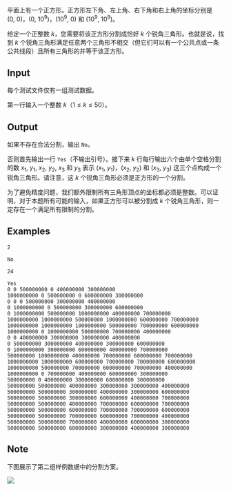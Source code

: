 平面上有一个正方形。正方形左下角、左上角、右下角和右上角的坐标分别是 $(0,\ 0)$，$(0,\ 10^9)$，$(10^9,\ 0)$ 和 $(10^9,\ 10^9)$。

给定一个正整数 $k$，您需要将该正方形分割成恰好 $k$ 个锐角三角形。也就是说，找到 $k$ 个锐角三角形满足任意两个三角形不相交（但它们可以有一个公共点或一条公共线段）且所有三角形的并等于该正方形。

## Input

每个测试文件仅有一组测试数据。

第一行输入一个整数 $k$（$1\leq k\leq 50$）。

## Output

如果不存在合法分割，输出 `No`。

否则首先输出一行 `Yes`（不输出引号）。接下来 $k$ 行每行输出六个由单个空格分割的数 $x_1,\ y_1,\ x_2,\ y_2,\ x_3$ 和 $y_3$ 表示 $(x_1,\ y_1)$，$(x_2,\ y_2)$ 和 $(x_3,\ y_3)$ 这三个点构成一个锐角三角形。请注意，这 $k$ 个锐角三角形必须是正方形的一个分割。

为了避免精度问题，我们额外限制所有三角形顶点的坐标都必须是整数。可以证明，对于本题所有可能的输入，如果正方形可以被分割成 $k$ 个锐角三角形，则一定存在一个满足所有限制的分割。

## Examples

```input1
2
```

```output1
No
```

```input2
24
```

```output2
Yes
0 0 500000000 0 400000000 300000000
1000000000 0 500000000 0 600000000 300000000
0 0 0 500000000 300000000 400000000
0 1000000000 0 500000000 300000000 600000000
0 1000000000 500000000 1000000000 400000000 700000000
1000000000 1000000000 500000000 1000000000 600000000 700000000
1000000000 1000000000 1000000000 500000000 700000000 600000000
1000000000 0 1000000000 500000000 700000000 400000000
0 0 400000000 300000000 300000000 400000000
0 500000000 300000000 400000000 300000000 600000000
0 1000000000 300000000 600000000 400000000 700000000
500000000 1000000000 400000000 700000000 600000000 700000000
1000000000 1000000000 600000000 700000000 700000000 600000000
1000000000 500000000 700000000 600000000 700000000 400000000
1000000000 0 700000000 400000000 600000000 300000000
500000000 0 400000000 300000000 600000000 300000000
500000000 500000000 400000000 300000000 300000000 400000000
500000000 500000000 300000000 400000000 300000000 600000000
500000000 500000000 300000000 600000000 400000000 700000000
500000000 500000000 400000000 700000000 600000000 700000000
500000000 500000000 600000000 700000000 700000000 600000000
500000000 500000000 700000000 600000000 700000000 400000000
500000000 500000000 700000000 400000000 600000000 300000000
500000000 500000000 600000000 300000000 400000000 300000000
```

## Note

下图展示了第二组样例数据中的分割方案。

![](file://pic1.png)
